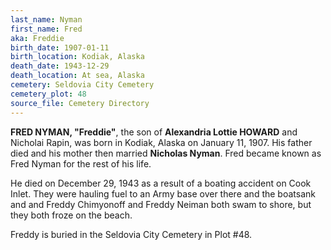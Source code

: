 ```yaml
---
last_name: Nyman
first_name: Fred
aka: Freddie
birth_date: 1907-01-11
birth_location: Kodiak, Alaska
death_date: 1943-12-29
death_location: At sea, Alaska
cemetery: Seldovia City Cemetery
cemetery_plot: 48
source_file: Cemetery Directory
---
```

**FRED NYMAN, "Freddie"**, the son of **Alexandria Lottie HOWARD** and Nicholai Rapin, was born in Kodiak, Alaska on January 11, 1907. His father died and his mother then married **Nicholas Nyman**. Fred became known as Fred Nyman for the rest of his life. 

He died on December 29, 1943 as a result of a boating accident on Cook Inlet. They were hauling fuel to an Army base over there and the boatsank and and Freddy Chimyonoff and Freddy Neiman both swam to shore, but they both froze on the beach. 

Freddy is buried in the Seldovia City Cemetery in Plot #48.  
